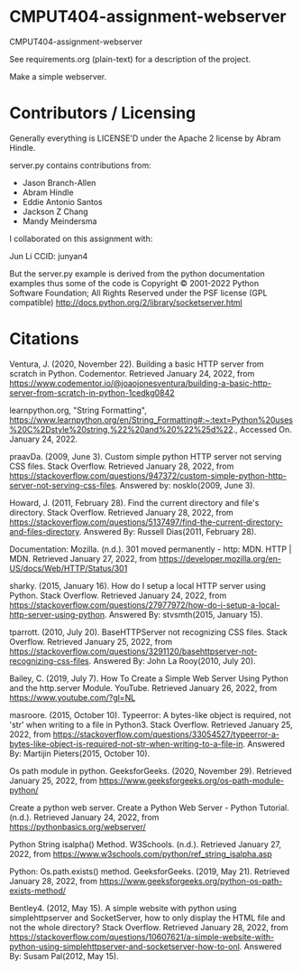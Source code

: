 CMPUT404-assignment-webserver
=============================

CMPUT404-assignment-webserver

See requirements.org (plain-text) for a description of the project.

Make a simple webserver.

Contributors / Licensing
========================

Generally everything is LICENSE'D under the Apache 2 license by Abram Hindle.

server.py contains contributions from:

* Jason Branch-Allen
* Abram Hindle
* Eddie Antonio Santos
* Jackson Z Chang
* Mandy Meindersma 

I collaborated on this assignment with:

Jun Li
CCID: junyan4

But the server.py example is derived from the python documentation
examples thus some of the code is Copyright © 2001-2022 Python
Software Foundation; All Rights Reserved under the PSF license (GPL
compatible) http://docs.python.org/2/library/socketserver.html

Citations
========================

Ventura, J. (2020, November 22). Building a basic HTTP server from scratch in Python. Codementor. Retrieved January 24, 2022, from https://www.codementor.io/@joaojonesventura/building-a-basic-http-server-from-scratch-in-python-1cedkg0842 

learnpython.org, "String Formatting", https://www.learnpython.org/en/String_Formatting#:~:text=Python%20uses%20C%2Dstyle%20string,%22%20and%20%22%25d%22., Accessed On. January 24, 2022.

praavDa. (2009, June 3). Custom simple python HTTP server not serving CSS files. Stack Overflow. Retrieved January 28, 2022, from https://stackoverflow.com/questions/947372/custom-simple-python-http-server-not-serving-css-files. Answered by: nosklo(2009, June 3).

Howard, J. (2011, February 28). Find the current directory and file's directory. Stack Overflow. Retrieved January 28, 2022, from https://stackoverflow.com/questions/5137497/find-the-current-directory-and-files-directory. Answered By: Russell Dias(2011, February 28).

Documentation: Mozilla. (n.d.). 301 moved permanently - http: MDN. HTTP | MDN. Retrieved January 27, 2022, from https://developer.mozilla.org/en-US/docs/Web/HTTP/Status/301 

sharky. (2015, January 16). How do I setup a local HTTP server using Python. Stack Overflow. Retrieved January 24, 2022, from https://stackoverflow.com/questions/27977972/how-do-i-setup-a-local-http-server-using-python. Answered By: stvsmth(2015, January 15).

tparrott. (2010, July 20). BaseHTTPServer not recognizing CSS files. Stack Overflow. Retrieved January 25, 2022, from https://stackoverflow.com/questions/3291120/basehttpserver-not-recognizing-css-files. Answered By: John La Rooy(2010, July 20).

Bailey, C. (2019, July 7). How To Create a Simple Web Server Using Python and the http.server Module. YouTube. Retrieved January 26, 2022, from https://www.youtube.com/?gl=NL 

masroore. (2015, October 10). Typeerror: A bytes-like object is required, not 'str' when writing to a file in Python3. Stack Overflow. Retrieved January 25, 2022, from https://stackoverflow.com/questions/33054527/typeerror-a-bytes-like-object-is-required-not-str-when-writing-to-a-file-in. Answered By: Martijin Pieters(2015, October 10).

Os path module in python. GeeksforGeeks. (2020, November 29). Retrieved January 25, 2022, from https://www.geeksforgeeks.org/os-path-module-python/

Create a python web server. Create a Python Web Server - Python Tutorial. (n.d.). Retrieved January 24, 2022, from https://pythonbasics.org/webserver/ 

Python String isalpha() Method. W3Schools. (n.d.). Retrieved January 27, 2022, from https://www.w3schools.com/python/ref_string_isalpha.asp 

Python: Os.path.exists() method. GeeksforGeeks. (2019, May 21). Retrieved January 28, 2022, from https://www.geeksforgeeks.org/python-os-path-exists-method/ 

Bentley4. (2012, May 15). A simple website with python using simplehttpserver and SocketServer, how to only display the HTML file and not the whole directory? Stack Overflow. Retrieved January 28, 2022, from https://stackoverflow.com/questions/10607621/a-simple-website-with-python-using-simplehttpserver-and-socketserver-how-to-onl. Answered By: Susam Pal(2012, May 15).
